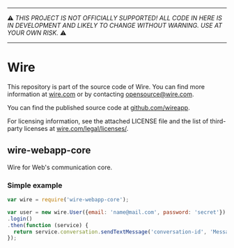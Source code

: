 -----

:warning: *THIS PROJECT IS NOT OFFICIALLY SUPPORTED! ALL CODE IN HERE IS
IN DEVELOPMENT AND LIKELY TO CHANGE WITHOUT WARNING. USE AT YOUR OWN
RISK.* :warning:

-----

# Wire

This repository is part of the source code of Wire. You can find more information at [wire.com](https://wire.com) or by contacting opensource@wire.com.

You can find the published source code at [github.com/wireapp](https://github.com/wireapp).

For licensing information, see the attached LICENSE file and the list of third-party licenses at [wire.com/legal/licenses/](https://wire.com/legal/licenses/).

## wire-webapp-core

Wire for Web's communication core.

### Simple example

```javascript
var wire = require('wire-webapp-core');

var user = new wire.User({email: 'name@mail.com', password: 'secret'})
.login()
.then(function (service) {
  return service.conversation.sendTextMessage('conversation-id', 'Message');
});
```
